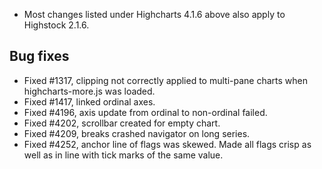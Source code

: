 - Most changes listed under Highcharts 4.1.6 above also apply to Highstock 2.1.6.
## Bug fixes 
- Fixed #1317, clipping not correctly applied to multi-pane charts when highcharts-more.js was loaded.
- Fixed #1417, linked ordinal axes.
- Fixed #4196, axis update from ordinal to non-ordinal failed.
- Fixed #4202, scrollbar created for empty chart.
- Fixed #4209, breaks crashed navigator on long series.
- Fixed #4252, anchor line of flags was skewed. Made all flags crisp as well as in line with tick marks of the same value.